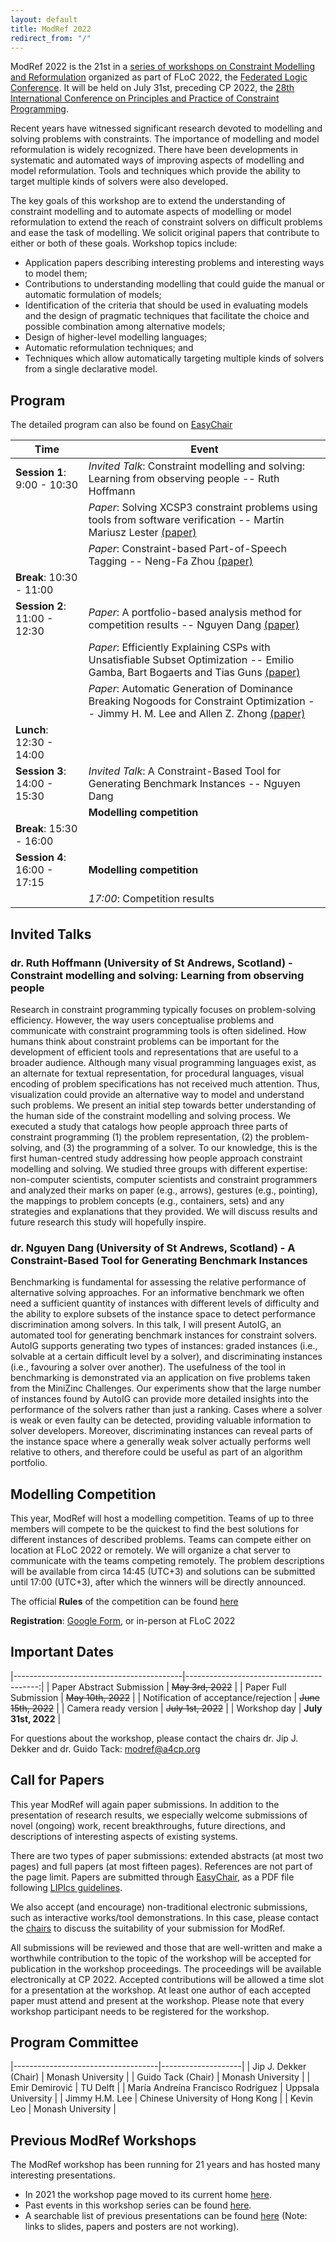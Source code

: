 ```yaml
---
layout: default
title: ModRef 2022
redirect_from: "/"
---
```


ModRef 2022 is the 21st in a [series of workshops on Constraint Modelling and Reformulation](https://www-users.cs.york.ac.uk/~frisch/ModRef/) organized as part of FLoC 2022, the [Federated Logic Conference](https://www.floc2022.org/).
It will be held on July 31st, preceding CP 2022, the [28th International Conference on Principles and Practice of Constraint Programming](http://cp2022.a4cp.org/).

Recent years have witnessed significant research devoted to modelling and solving problems with constraints. The importance of modelling and model reformulation is widely recognized. There have been developments in systematic and automated ways of improving aspects of modelling and model reformulation. Tools and techniques which provide the ability to target multiple kinds of solvers were also developed.

The key goals of this workshop are to extend the understanding of constraint modelling and to automate aspects of modelling or model reformulation to extend the reach of constraint solvers on difficult problems and ease the task of modelling. We solicit original papers that contribute to either or both of these goals. Workshop topics include:

- Application papers describing interesting problems and interesting ways to model them;
- Contributions to understanding modelling that could guide the manual or automatic formulation of models;
- Identification of the criteria that should be used in evaluating models and the design of pragmatic techniques that facilitate the choice and possible combination among alternative models;
- Design of higher-level modelling languages;
- Automatic reformulation techniques; and
- Techniques which allow automatically targeting multiple kinds of solvers from a single declarative model.

## <a name="timetable"></a> Program

The detailed program can also be found on [EasyChair](https://easychair.org/smart-program/FLoC2022/ModRef-index.html)


| Time                         | Event                                                                                                |
|------------------------------|------------------------------------------------------------------------------------------------------|
| **Session 1**: 9:00 - 10:30  | *Invited Talk*: Constraint modelling and solving: Learning from observing people -- Ruth Hoffmann |
|                              | *Paper*: Solving XCSP3 constraint problems using tools from software verification -- Martin Mariusz Lester [(paper)](papers/ModRef2022_SolvingXCSP3ConstraintProblemsUsingToolsFromSoftwareVerification.pdf) |
|                              | *Paper*: Constraint-based Part-of-Speech Tagging -- Neng-Fa Zhou [(paper)](papers/ModRef2022_ConstraintBasedPartOfSpeechTagging.pdf) |
| **Break**: 10:30 - 11:00     |                                                                                                      |
| **Session 2**: 11:00 - 12:30 | *Paper*: A portfolio-based analysis method for competition results -- Nguyen Dang [(paper)](papers/ModRef2022_PortfolioBasedAnalysisMethodForCompetitionResults.pdf) |
|                              | *Paper*: Efficiently Explaining CSPs with Unsatisfiable Subset Optimization -- Emilio Gamba, Bart Bogaerts and Tias Guns [(paper)](papers/ModRef2022_EfficientExplainingCSPsWithUnsatisfiableSubsetOptimization.pdf) |
|                              | *Paper*: Automatic Generation of Dominance Breaking Nogoods for Constraint Optimization -- Jimmy H. M. Lee and Allen Z. Zhong [(paper)](papers/ModRef2022_AutomaticGenerationOfDominanceBreakNogoodsForConstraintOptimization.pdf) |
| **Lunch**: 12:30 - 14:00     |                                                                                                      |
| **Session 3**: 14:00 - 15:30 | *Invited Talk*: A Constraint-Based Tool for Generating Benchmark Instances -- Nguyen Dang        |
|                              | **Modelling competition**                                                                            |
| **Break**: 15:30 - 16:00     |                                                                                                      |
| **Session 4**: 16:00 - 17:15 | **Modelling competition**                                                                            |
|                              | *17:00*: Competition results                                                                         |


## <a name="invtalks"></a> Invited Talks

### **dr. Ruth Hoffmann** (University of St Andrews, Scotland) - Constraint modelling and solving: Learning from observing people

Research in constraint programming typically focuses on problem-solving efficiency. 
However, the way users conceptualise problems and communicate with constraint programming tools is often sidelined. 
How humans think about constraint problems can be important for the development of efficient tools and representations that are useful to a broader audience.
Although many visual programming languages exist, as an alternate for textual representation, for procedural languages, visual encoding of problem specifications has not received much attention.
Thus, visualization could provide an alternative way to model and understand such problems.
We present an initial step towards better understanding of the human side of the constraint modelling and solving process.
We executed a study that catalogs how people approach three parts of constraint programming (1) the problem representation, (2) the problem-solving, and (3) the programming of a solver.
To our knowledge, this is the first human-centred study addressing how people approach constraint modelling and solving. 
We studied three groups with different expertise: non-computer scientists, computer scientists and constraint programmers and analyzed their marks on paper (e.g., arrows), gestures (e.g., pointing), the mappings to problem concepts (e.g., containers, sets) and any strategies and explanations that they provided.
We will discuss results and future research this study will hopefully inspire.

### **dr. Nguyen Dang** (University of St Andrews, Scotland) - A Constraint-Based Tool for Generating Benchmark Instances

Benchmarking is fundamental for assessing the relative performance of
alternative solving approaches. For an informative benchmark we often need a
sufficient quantity of instances with different levels of difficulty and the
ability to explore subsets of the instance space to detect performance
discrimination among solvers. In this talk, I will present AutoIG, an
automated tool for generating benchmark instances for constraint solvers.
AutoIG supports generating two types of instances: graded instances
(i.e., solvable at a certain difficult level by a solver), and discriminating
instances (i.e., favouring a solver over another). The usefulness of the tool
in benchmarking is demonstrated via an application on five problems taken
from the MiniZinc Challenges. Our experiments show that the large number of
instances found by AutoIG can provide more detailed insights into the
performance of the solvers rather than just a ranking. Cases where a solver
is weak or even faulty can be detected, providing valuable information to
solver developers. Moreover, discriminating instances can reveal parts of the
instance space where a generally weak solver actually performs well relative
to others, and therefore could be useful as part of an algorithm portfolio.

## <a name="modcomp"></a> Modelling Competition

This year, ModRef will host a modelling competition. Teams of up to three
members will compete to be the quickest to find the best solutions for
different instances of described problems. Teams can compete either on
location at FLoC 2022 or remotely. We will organize a chat server to
communicate with the teams competing remotely. The problem descriptions will
be available from circa 14:45 (UTC+3) and solutions can be submitted until
17:00 (UTC+3), after which the winners will be directly announced.

The official **Rules** of the competition can be found [here](https://docs.google.com/document/d/1rkttP7jWwy9sYUiUW89tzmBcWQBWSPZfnALEjoitsMo/edit?usp=sharing)

**Registration**: [Google Form](https://docs.google.com/forms/d/e/1FAIpQLSfGWdx7IVUGYFIm5wUD1au08i1ssuoCl6i5PFsgqXKBgZ94dw/viewform?usp=sf_link), or in-person at FLoC 2022


## <a name="importantDates"></a> Important Dates

|------------------------------------------|-----------------------------------------:|
| Paper Abstract Submission                | ~~May 3rd, 2022~~                        |
| Paper Full Submission                    | ~~May 10th, 2022~~                       |
| Notification of acceptance/rejection     | ~~June 15th, 2022~~                      |
| Camera ready version                     | ~~July 1st, 2022~~                       |
| Workshop day                             | **July 31st, 2022**                      |

For questions about the workshop, please contact the chairs dr. Jip J. Dekker and dr. Guido Tack: <modref@a4cp.org>

## <a name="callForPapers"></a> Call for Papers 

This year ModRef will again paper submissions. In addition to the presentation of research results, we especially welcome submissions of novel (ongoing) work, recent breakthroughs, future directions, and descriptions of interesting aspects of existing systems.

There are two types of paper submissions: extended abstracts (at most two pages) and full papers (at most fifteen pages). References are not part of the page limit. Papers are submitted through [EasyChair](https://easychair.org/conferences/?conf=modref2022), as a PDF file following [LIPIcs guidelines](https://submission.dagstuhl.de/series/details/5#author).

We also accept (and encourage) non-traditional electronic submissions, such as interactive works/tool demonstrations. In this case, please contact the [chairs](mailto://modref@a4cp.org) to discuss the suitability of your submission for ModRef.

All submissions will be reviewed and those that are well-written and make a worthwhile contribution to the topic of the workshop will be accepted for publication in the workshop proceedings. The proceedings will be available electronically at CP 2022. Accepted contributions will be allowed a time slot for a presentation at the workshop. At least one author of each accepted paper must attend and present at the workshop. Please note that every workshop participant needs to be registered for the workshop.

## <a name="programCommittee"></a> Program Committee

|------------------------------------|--------------------|
| Jip J. Dekker (Chair)              | Monash University  | 
| Guido Tack (Chair)                 | Monash University  |
| Emir Demirović                     | TU Delft           | 
| María Andreína Francisco Rodríguez | Uppsala University |
| Jimmy H.M. Lee        | Chinese University of Hong Kong |
| Kevin Leo                          | Monash University  |


## <a name="pmodrefs"></a> Previous ModRef Workshops
The ModRef workshop has been running for 21 years and has hosted many interesting presentations.

 - In 2021 the workshop page moved to its current home [here](ModRef2021).
 - Past events in this workshop series can be found [here](https://www-users.cs.york.ac.uk/~frisch/ModRef/).
 - A searchable list of previous presentations can be found [here](ModRefHistory) (Note: links to slides, papers and posters are not working).
